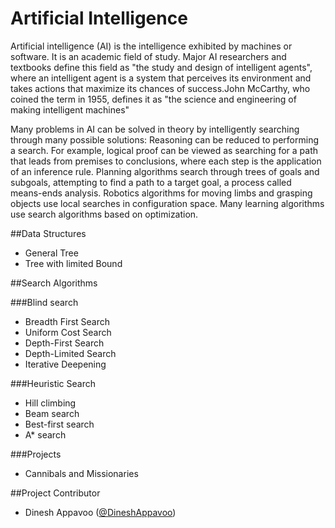 Artificial Intelligence
=======================

Artificial intelligence (AI) is the intelligence exhibited by machines or software. It is an academic field of study. Major AI researchers and textbooks define this field as "the study and design of intelligent agents", where an intelligent agent is a system that perceives its environment and takes actions that maximize its chances of success.John McCarthy, who coined the term in 1955, defines it as "the science and engineering of making intelligent machines"

Many problems in AI can be solved in theory by intelligently searching through many possible solutions: Reasoning can be reduced to performing a search. For example, logical proof can be viewed as searching for a path that leads from premises to conclusions, where each step is the application of an inference rule. Planning algorithms search through trees of goals and subgoals, attempting to find a path to a target goal, a process called means-ends analysis. Robotics algorithms for moving limbs and grasping objects use local searches in configuration space. Many learning algorithms use search algorithms based on optimization.

##Data Structures

* General Tree
* Tree with limited Bound

  
##Search Algorithms

###Blind search

* Breadth First Search
* Uniform Cost Search
* Depth-First Search
* Depth-Limited Search
* Iterative Deepening

###Heuristic Search

* Hill climbing
* Beam search
* Best-first search
* A* search

###Projects
* Cannibals and Missionaries


##Project Contributor

* Dinesh Appavoo ([@DineshAppavoo](https://twitter.com/DineshAppavoo))
